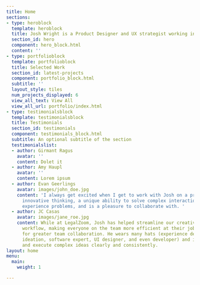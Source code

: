 ```yaml
---
title: Home
sections:
- type: heroblock
  template: heroblock
  title: Josh Wright is a Product Designer and UX strategist working in California
  section_id: hero
  component: hero_block.html
  content: ''
- type: portfolioblock
  template: portfolioblock
  title: Selected Work
  section_id: latest-projects
  component: portfolio_block.html
  subtitle: ''
  layout_style: tiles
  num_projects_displayed: 6
  view_all_text: View All
  view_all_url: portfolio/index.html
- type: testimonialsblock
  template: testimonialsblock
  title: Testimonials
  section_id: testimonials
  component: testimonials_block.html
  subtitle: An optional subtitle of the section
  testimonialslist:
  - author: Girmant Ragus
    avatar: ''
    content: Dolet it
  - author: Amy Haupl
    avatar: ''
    content: Lorem ipsum
  - author: Evan Geerlings
    avatar: images/john_doe.jpg
    content: 'I always get excited when I get to work with Josh on a project. He brings
      innovative thinking, a unique ability to solve complex interaction and user
      experience problems, and is a pleasure to collaborate with. '
  - author: JC Casas
    avatar: images/jane_roe.jpg
    content: While at LegalZoom, Josh has helped streamline our creative and product
      workflow, making everyone on the team more efficient at their jobs and allowing
      for greater team collaboration. He wears many hats (experience design, product
      ideation, software expert, UI designer, and even developer) and is able to communicate
      and execute complex ideas clearly and consistently.
layout: home
menu:
  main:
    weight: 1

---
```

